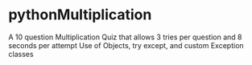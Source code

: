# pythonMultiplication
A 10 question Multiplication Quiz that allows 3 tries per question and 8 seconds per attempt
Use of Objects, try except, and custom Exception classes
